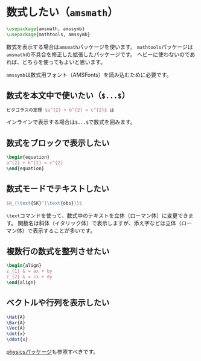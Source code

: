 # 数式したい（``amsmath``）

```latex
\usepackage{amsmath, amssymb}
\usepackage{mathtools, amssymb}
```

数式を表示する場合は``amsmath``パッケージを使います。
``mathtools``パッケージは``amsmath``の不具合を修正した拡張したパッケージです。
ヘビーに使わないのであれば、どちらを使ってもよいと思います。

``amssymb``は数式用フォント（AMSFonts）を読み込むために必要です。

## 数式を本文中で使いたい（``$...$``）

```latex
ピタゴラスの定理 $a^{2} + b^{2} = c^{2}$ は
```

インラインで表示する場合は``$...$``で数式を囲みます。

## 数式をブロックで表示したい

```latex
\begin{equation}
a^{2} + b^{2} = c^{2}
\end{equation}
```

## 数式モードでテキストしたい

```latex
$N_{\text{SK}^{\text{obs}}}$
```

``\text``コマンドを使って、数式中のテキストを立体（ローマン体）に変更できます。
関数名は斜体（イタリック体）で表示しますが、添え字などは立体（ローマン体）で表示することが多いです。

## 複数行の数式を整列させたい

```latex
\begin{align}
z_{1} & = ax + by
z_{2} & = cx + dy
\end{align}
```

## ベクトルや行列を表示したい

```latex
\Hat{A}
\Bar{A}
\Vec{A}
\dot{x}
\ddot{x}
```

[physicsパッケージ](./latex-physics.md)も参照すべきです。
